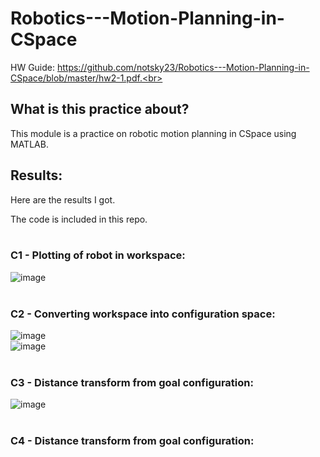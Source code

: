 # Robotics---Motion-Planning-in-CSpace

HW Guide: https://github.com/notsky23/Robotics---Motion-Planning-in-CSpace/blob/master/hw2-1.pdf.<br><br>

## What is this practice about?<br>

This module is a practice on robotic motion planning in CSpace using MATLAB.<br>

## Results:<br>

Here are the results I got.<br>

The code is included in this repo.<br><br>

### C1 - Plotting of robot in workspace:<br>

![image](https://user-images.githubusercontent.com/98131995/234584486-8d230dbf-3554-4946-9809-2d75c457fedb.png)<br><br>

### C2 - Converting workspace into configuration space:<br>

![image](https://user-images.githubusercontent.com/98131995/234585944-14f4303f-a3bc-4416-a54a-5e1bcd3a7769.png)<br>
![image](https://user-images.githubusercontent.com/98131995/234585367-5a0a8a77-d30c-4e58-b1f2-ad4c24443ca0.png)<br><br>

### C3 - Distance transform from goal configuration:<br>

![image](https://user-images.githubusercontent.com/98131995/234587307-9393e95d-b93b-4a64-857f-cd6240551469.png)<br><br>

### C4 - Distance transform from goal configuration:<br>
